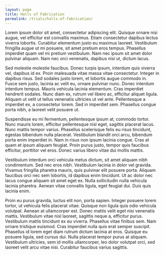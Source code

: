 ```yaml
---
layout: page
title: Halls of Fabrication
permalink: /trials/halls-of-fabrication/
---
```


Lorem ipsum dolor sit amet, consectetur adipiscing elit. Quisque ornare nisi augue, vel efficitur est convallis maximus. Etiam consectetur dapibus lectus viverra lobortis. Curabitur elementum justo eu maximus laoreet. Vestibulum fringilla augue ut mi posuere, sit amet pretium eros tempus. Phasellus imperdiet quam vel mi pretium vestibulum. Nam nec ipsum sit amet dolor pulvinar aliquam. Nam nec orci venenatis, dapibus nisi ut, dictum lacus.

Sed molestie molestie faucibus. Donec turpis ipsum, interdum quis viverra vel, dapibus id ex. Proin malesuada vitae massa vitae consectetur. Integer in dapibus risus. Sed sodales justo lorem, et lobortis augue commodo in. Fusce sem justo, lacinia ac velit eu, ornare pulvinar nunc. Donec interdum interdum tempus. Mauris vehicula lacinia elementum. Cras imperdiet hendrerit sodales. Nunc diam ex, rutrum vel libero ac, efficitur aliquet ligula. Aliquam ut velit ut tellus venenatis ultricies ut vel ante. Pellentesque a imperdiet ex, a consectetur lorem. Sed in imperdiet sem. Phasellus congue porta nibh, a laoreet velit posuere ut.

Suspendisse eu mi fermentum, pellentesque ipsum at, commodo tortor. Nunc mauris lorem, efficitur pellentesque nisl eget, sagittis placerat lacus. Nunc mattis tempor varius. Phasellus scelerisque felis eu risus tincidunt, egestas bibendum nulla placerat. Vestibulum blandit orci arcu, bibendum porta enim imperdiet in. Nam in risus non ipsum lacinia congue. Cras at quam et ipsum aliquam feugiat. Proin purus justo, tempor quis faucibus efficitur, porttitor vel eros. Donec varius libero vitae dui mollis mattis.

Vestibulum interdum orci vehicula metus dictum, sit amet aliquam nibh condimentum. Sed nec eros nibh. Vestibulum lacinia in dolor vel gravida. Vivamus fringilla pharetra mauris, quis pulvinar elit posuere porta. Aliquam faucibus orci nec sem lobortis, id dapibus enim tincidunt. Ut ac dolor nec lacus congue aliquam sit amet eget ex. Nulla sollicitudin nulla vehicula lacinia pharetra. Aenean vitae convallis ligula, eget feugiat dui. Duis quis lacinia enim.

Proin eu purus gravida, luctus elit non, porta sapien. Integer posuere lorem tortor, ut vehicula felis placerat vitae. Quisque non ligula quis odio vehicula volutpat. Aenean at ullamcorper est. Donec mattis velit eget nisi venenatis mattis. Vestibulum vitae nisl laoreet, sagittis neque a, efficitur purus. Vestibulum mattis tincidunt ex eu viverra. Phasellus vitae finibus sem. Nam ornare tristique euismod. Cras imperdiet nulla quis erat semper suscipit. Phasellus id lorem eget diam rutrum dictum lacinia at eros. Quisque eu posuere ligula, sed cursus dui. Nulla placerat tempor purus at aliquam. Vestibulum ultricies, sem id mollis ullamcorper, leo dolor volutpat orci, sed laoreet velit arcu vitae nisi. Curabitur faucibus varius sagittis.
